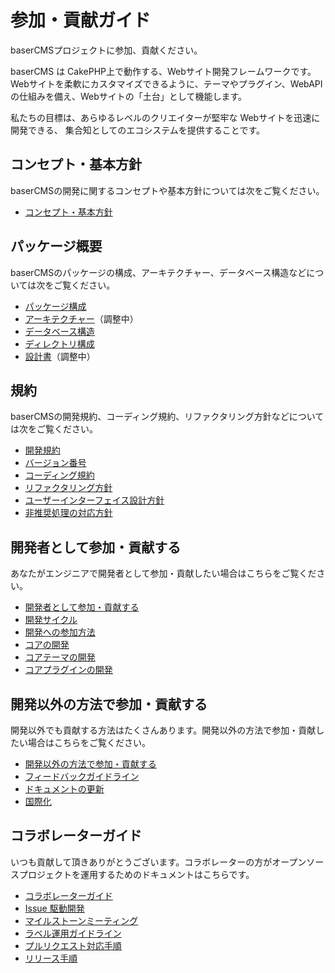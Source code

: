 # 参加・貢献ガイド

baserCMSプロジェクトに参加、貢献ください。

baserCMS は CakePHP上で動作する、Webサイト開発フレームワークです。Webサイトを柔軟にカスタマイズできるように、テーマやプラグイン、WebAPIの仕組みを備え、Webサイトの「土台」として機能します。

私たちの目標は、あらゆるレベルのクリエイターが堅牢な Webサイトを迅速に開発できる、 集合知としてのエコシステムを提供することです。

## コンセプト・基本方針
baserCMSの開発に関するコンセプトや基本方針については次をご覧ください。

- [コンセプト・基本方針](./policy)

## パッケージ概要
baserCMSのパッケージの構成、アーキテクチャー、データベース構造などについては次をご覧ください。

- [パッケージ構成](../package/)
- [アーキテクチャー](../package/architecture)（調整中）
- [データベース構造](../package/database)
- [ディレクトリ構成](../package/directory_structure)
- [設計書](../package/specification/)（調整中）

## 規約
baserCMSの開発規約、コーディング規約、リファクタリング方針などについては次をご覧ください。
- [開発規約](../terms/)
- [バージョン番号](../terms/version)
- [コーディング規約](../terms/coding)
- [リファクタリング方針](../terms/refactoring)
- [ユーザーインターフェイス設計方針](../terms/user_interface_design)
- [非推奨処理の対応方針](../terms/deprecated)

## 開発者として参加・貢献する
あなたがエンジニアで開発者として参加・貢献したい場合はこちらをご覧ください。

- [開発者として参加・貢献する](../contribution_developer/)
- [開発サイクル](../contribution_developer/cycle)
- [開発への参加方法](../contribution_developer/participation)
- [コアの開発](../core/)
- [コアテーマの開発](../core_theme/)
- [コアプラグインの開発](../core_plugin/)

## 開発以外の方法で参加・貢献する
開発以外でも貢献する方法はたくさんあります。開発以外の方法で参加・貢献したい場合はこちらをご覧ください。

- [開発以外の方法で参加・貢献する](../contribution_etc/)
- [フィードバックガイドライン](../contribution_etc/feedback)
- [ドキュメントの更新](../doc_writing/)
- [国際化](../i18n/)

## コラボレーターガイド
いつも貢献して頂きありがとうございます。コラボレーターの方がオープンソースプロジェクトを運用するためのドキュメントはこちらです。

- [コラボレーターガイド](../collaborator/)
- [Issue 駆動開発](../collaborator/issue_driven)
- [マイルストーンミーティング](../collaborator/milestone_meeting)
- [ラベル運用ガイドライン](../collaborator/label_operation)
- [プルリクエスト対応手順](../collaborator/pull_request)
- [リリース手順](../collaborator/release)

